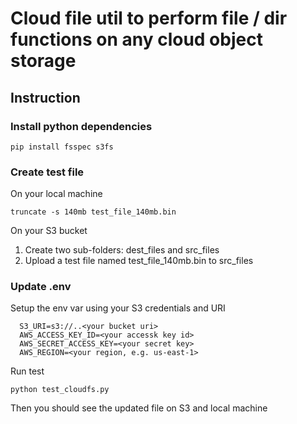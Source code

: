 # Cloud file util to perform file / dir functions on any cloud object storage

## Instruction

### Install python dependencies
```shell
pip install fsspec s3fs
```

### Create test file

On your local machine
```shell
truncate -s 140mb test_file_140mb.bin
```

On your S3 bucket
1. Create two sub-folders: dest_files and src_files
2. Upload a test file named test_file_140mb.bin to src_files


### Update .env
Setup the env var using your S3 credentials and URI
```shell
  S3_URI=s3://..<your bucket uri>
  AWS_ACCESS_KEY_ID=<your accessk key id>
  AWS_SECRET_ACCESS_KEY=<your secret key>
  AWS_REGION=<your region, e.g. us-east-1>
```

Run test
``` shell
python test_cloudfs.py
```
Then you should see the updated file on S3 and local machine
